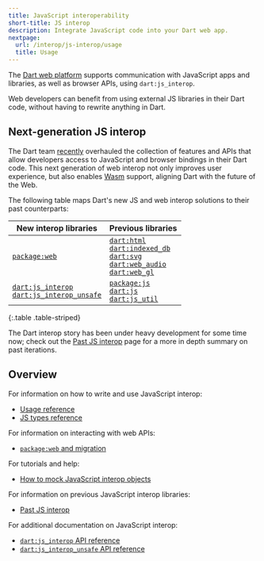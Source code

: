 ```yaml
---
title: JavaScript interoperability
short-title: JS interop
description: Integrate JavaScript code into your Dart web app.
nextpage:
  url: /interop/js-interop/usage
  title: Usage
---
```


The [Dart web platform](/overview#web-platform) supports communication with
JavaScript apps and libraries, as well as browser APIs, using `dart:js_interop`.

Web developers can benefit from using external JS libraries in their Dart code,
without having to rewrite anything in Dart.

## Next-generation JS interop

The Dart team [recently][] overhauled the collection of features and APIs that allow
developers access to JavaScript and browser bindings in their Dart code.
This next generation of web interop not only improves user experience,
but also enables [Wasm][] support, aligning Dart with the future of the Web.

The following table maps Dart's new JS and web interop solutions to
their past counterparts:

| New interop libraries        | Previous libraries                       |
|------------------------------|------------------------------------------|
| [`package:web`][] | [`dart:html`][] <br> [`dart:indexed_db`][] <br> [`dart:svg`][] <br> [`dart:web_audio`][] <br> [`dart:web_gl`][] |
| [`dart:js_interop`][] <br> [`dart:js_interop_unsafe`][] | [`package:js`][] <br> [`dart:js`][] <br> [`dart:js_util`][] |

{:.table .table-striped}

The Dart interop story has been under heavy development for some time now;
check out the [Past JS interop][] page for a more in depth summary on past
iterations.

[recently]: https://medium.com/dartlang/dart-3-3-325bf2bf6c13
[Wasm]: /web/wasm
[`package:web`]: {{site.pub-pkg}}/web
[`dart:html`]: {{site.dart-api}}/dart-html/dart-html-library.html
[`dart:svg`]: {{site.dart-api}}/dart-svg/dart-svg-library.html
[`dart:indexed_db`]: {{site.dart-api}}/dart-indexed_db/dart-indexed_db-library.html
[`dart:web_audio`]: {{site.dart-api}}/dart-web_audio/dart-web_audio-library.html
[`dart:web_gl`]: {{site.dart-api}}/dart-web_gl/dart-web_gl-library.html
[`dart:js_interop`]: {{site.dart-api}}/dart-js_interop/dart-js_interop-library.html
[`dart:js_interop_unsafe`]: {{site.dart-api}}/dart-js_interop_unsafe/dart-js_interop_unsafe-library.html
[`package:js`]: {{site.pub-api}}/js
[`dart:js`]: {{site.dart-api}}/dart-js/dart-js-library.html
[`dart:js_util`]: {{site.dart-api}}/dart-js_util/dart-js_util-library.html
[Past JS interop]: /interop/js-interop/past-js-interop/

## Overview

For information on how to write and use JavaScript interop:
  * [Usage reference]
  * [JS types reference]

For information on interacting with web APIs:
  * [`package:web` and migration]

For tutorials and help:
  * [How to mock JavaScript interop objects]

For information on previous JavaScript interop libraries:
  * [Past JS interop]

For additional documentation on JavaScript interop:
  * [`dart:js_interop` API reference]
  * [`dart:js_interop_unsafe` API reference]

[Usage reference]: /interop/js-interop/usage
[JS types reference]: /interop/js-interop/js-types
[`package:web` and migration]: /interop/js-interop/package-web
[How to mock JavaScript interop objects]: /interop/js-interop/mock
[Past JS interop]: /interop/js-interop/past-js-interop
[`dart:js_interop` API reference]: {{site.dart-api}}/dart-js_interop/dart-js_interop-library.html
[`dart:js_interop_unsafe` API reference]: {{site.dart-api}}/dart-js_interop_unsafe/dart-js_interop_unsafe-library.html

